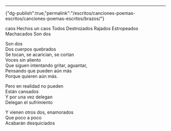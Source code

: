 ---
{"dg-publish":true,"permalink":"/escritos/canciones-poemas-escritos/canciones-poemas-escritos/brazos/"}

 


caos 
Hechos un caos 
Todos 
Destrozados 
Rajados 
Estropeados
Machacados
Son dos 

Son dos  
Dos cuerpos quebrados  
Se tocan, se acarician, se cortan  
Voces sin aliento  
Que siguen intentando gritar, aguantar,  
Pensando que pueden aún más  
Porque quieren aún más.

Pero en realidad no pueden  
Están cansados  
Y por una vez delegan  
Delegan el sufrimiento

Y vienen otros dos, enamorados  
Que poco a poco  
Acabarán desquiciados
